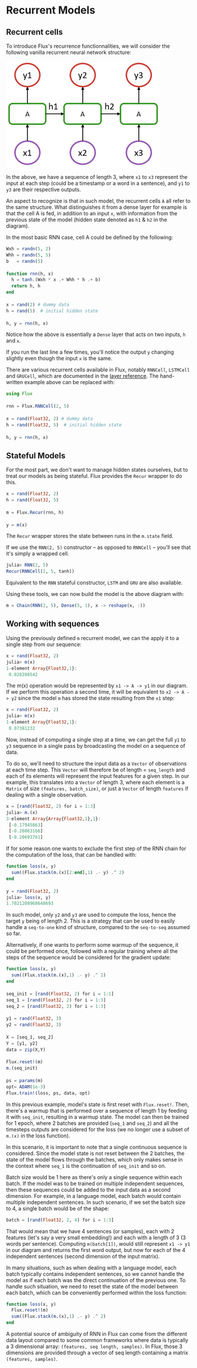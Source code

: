 # Recurrent Models

## Recurrent cells

To introduce Flux's recurrence functionnalities, we will consider the following vanilla recurrent neural network structure:

![](../assets/rnn-basic.png)

In the above, we have a sequence of length 3, where `x1` to `x3` represent the input at each step (could be a timestamp or a word in a sentence), and `y1` to `y3` are their respective outputs.

An aspect to recognize is that in such model, the recurrent cells `A` all refer to the same structure. What distinguishes it from a dense layer for example is that the cell A is fed, in addition to an input `x`, with information from the previous state of the model (hidden state denoted as `h1` & `h2` in the diagram).

In the most basic RNN case, cell A could be defined by the following: 

```julia
Wxh = randn(5, 2)
Whh = randn(5, 5)
b   = randn(5)

function rnn(h, x)
  h = tanh.(Wxh * x .+ Whh * h .+ b)
  return h, h
end

x = rand(2) # dummy data
h = rand(5)  # initial hidden state

h, y = rnn(h, x)
```

Notice how the above is essentially a `Dense` layer that acts on two inputs, `h` and `x`.

If you run the last line a few times, you'll notice the output `y` changing slightly even though the input `x` is the same.

There are various recurrent cells available in Flux, notably `RNNCell`, `LSTMCell` and `GRUCell`, which are documented in the [layer reference](layers.md). The hand-written example above can be replaced with:

```julia
using Flux

rnn = Flux.RNNCell(2, 5)

x = rand(Float32, 2) # dummy data
h = rand(Float32, 5)  # initial hidden state

h, y = rnn(h, x)
```

## Stateful Models

For the most part, we don't want to manage hidden states ourselves, but to treat our models as being stateful. Flux provides the `Recur` wrapper to do this.

```julia
x = rand(Float32, 2)
h = rand(Float32, 5)

m = Flux.Recur(rnn, h)

y = m(x)
```

The `Recur` wrapper stores the state between runs in the `m.state` field.

If we use the `RNN(2, 5)` constructor – as opposed to `RNNCell` – you'll see that it's simply a wrapped cell.

```julia
julia> RNN(2, 5)
Recur(RNNCell(2, 5, tanh))
```

Equivalent to the `RNN` stateful constructor, `LSTM` and `GRU` are also available. 

Using these tools, we can now build the model is the above diagram with: 

```julia
m = Chain(RNN(2, 5), Dense(5, 1), x -> reshape(x, :))
```

## Working with sequences

Using the previously defined `m` recurrent model, we can the apply it to a single step from our sequence:

```julia
x = rand(Float32, 2)
julia> m(x)
1-element Array{Float32,1}:
 0.028398542
```

The m(x) operation would be represented by `x1 -> A -> y1` in our diagram.
If we perform this operation a second time, it will be equivalent to `x2 -> A -> y2` since the model `m` has stored the state resulting from the `x1` step:

```julia
x = rand(Float32, 2)
julia> m(x)
1-element Array{Float32,1}:
 0.07381232
```

Now, instead of computing a single step at a time, we can get the full `y1` to `y3` sequence in a single pass by broadcasting the model on a sequence of data. 

To do so, we'll need to structure the input data as a `Vector` of observations at each time step. This `Vector` will therefore be of length = `seq_length` and each of its elements will represent the input features for a given step. In our example, this translates into a `Vector` of length 3, where each element is a `Matrix` of size `(features, batch_size)`, or just a `Vector` of length `features` if dealing with a single observation.  

```julia
x = [rand(Float32, 2) for i = 1:3]
julia> m.(x)
3-element Array{Array{Float32,1},1}:
 [-0.17945863]
 [-0.20863166]
 [-0.20693761]
```

If for some reason one wants to exclude the first step of the RNN chain for the computation of the loss, that can be handled with:

```julia
function loss(x, y)
  sum((Flux.stack(m.(x)[2:end],1) .- y) .^ 2)
end

y = rand(Float32, 2)
julia> loss(x, y)
1.7021208968648693
```

In such model, only `y2` and `y3` are used to compute the loss, hence the target `y` being of length 2. This is a strategy that can be used to easily handle a `seq-to-one` kind of structure, compared to the `seq-to-seq` assumed so far.   

Alternatively, if one wants to perform some warmup of the sequence, it could be performed once, followed with a regular training where all the steps of the sequence would be considered for the gradient update:

```julia
function loss(x, y)
  sum((Flux.stack(m.(x),1) .- y) .^ 2)
end

seq_init = [rand(Float32, 2) for i = 1:1]
seq_1 = [rand(Float32, 2) for i = 1:3]
seq_2 = [rand(Float32, 2) for i = 1:3]

y1 = rand(Float32, 3)
y2 = rand(Float32, 3)

X = [seq_1, seq_2]
Y = [y1, y2]
data = zip(X,Y)

Flux.reset!(m)
m.(seq_init)

ps = params(m)
opt= ADAM(1e-3)
Flux.train!(loss, ps, data, opt)
```

In this previous example, model's state is first reset with `Flux.reset!`. Then, there's a warmup that is performed over a sequence of length 1 by feeding it with `seq_init`, resulting in a warmup state. The model can then be trained for 1 epoch, where 2 batches are provided (`seq_1` and `seq_2`) and all the timesteps outputs are considered for the loss (we no longer use a subset of `m.(x)` in the loss function).

In this scenario, it is important to note that a single continuous sequence is considered. Since the model state is not reset between the 2 batches, the state of the model flows through the batches, which only makes sense in the context where `seq_1` is the continuation of `seq_init` and so on.

Batch size would be 1 here as there's only a single sequence within each batch. If the model was to be trained on multiple independent sequences, then these sequences could be added to the input data as a second dimension. For example, in a language model, each batch would contain multiple independent sentences. In such scenario, if we set the batch size to 4, a single batch would be of the shape:

```julia
batch = [rand(Float32, 2, 4) for i = 1:3]
```

That would mean that we have 4 sentences (or samples), each with 2 features (let's say a very small embedding!) and each with a length of 3 (3 words per sentence). Computing `m(batch[1])`, would still represent `x1 -> y1` in our diagram and returns the first word output, but now for each of the 4 independent sentences (second dimension of the input matrix).

In many situations, such as when dealing with a language model, each batch typically contains independent sentences, so we cannot handle the model as if each batch was the direct continuation of the previous one. To handle such situation, we need to reset the state of the model between each batch, which can be conveniently performed within the loss function:

```julia
function loss(x, y)
  Flux.reset!(m)
  sum((Flux.stack(m.(x),1) .- y) .^ 2)
end
```

A potential source of ambiguity of RNN in Flux can come from the different data layout compared to some common frameworks where data is typically a 3 dimensional array: `(features, seq length, samples)`. In Flux, those 3 dimensions are provided through a vector of seq length containing a matrix `(features, samples)`.
